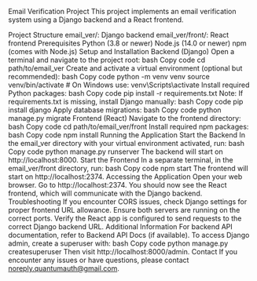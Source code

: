 Email Verification Project
This project implements an email verification system using a Django backend and a React frontend.

Project Structure
email_ver/: Django backend
email_ver/front/: React frontend
Prerequisites
Python (3.8 or newer)
Node.js (14.0 or newer)
npm (comes with Node.js)
Setup and Installation
Backend (Django)
Open a terminal and navigate to the project root:
bash
Copy code
cd path/to/email_ver
Create and activate a virtual environment (optional but recommended):
bash
Copy code
python -m venv venv
source venv/bin/activate  # On Windows use: venv\Scripts\activate
Install required Python packages:
bash
Copy code
pip install -r requirements.txt
Note: If requirements.txt is missing, install Django manually:
bash
Copy code
pip install django
Apply database migrations:
bash
Copy code
python manage.py migrate
Frontend (React)
Navigate to the frontend directory:
bash
Copy code
cd path/to/email_ver/front
Install required npm packages:
bash
Copy code
npm install
Running the Application
Start the Backend
In the email_ver directory with your virtual environment activated, run:
bash
Copy code
python manage.py runserver
The backend will start on http://localhost:8000.
Start the Frontend
In a separate terminal, in the email_ver/front directory, run:
bash
Copy code
npm start
The frontend will start on http://localhost:2374.
Accessing the Application
Open your web browser.
Go to http://localhost:2374.
You should now see the React frontend, which will communicate with the Django backend.
Troubleshooting
If you encounter CORS issues, check Django settings for proper frontend URL allowance.
Ensure both servers are running on the correct ports.
Verify the React app is configured to send requests to the correct Django backend URL.
Additional Information
For backend API documentation, refer to Backend API Docs (if available).
To access Django admin, create a superuser with:
bash
Copy code
python manage.py createsuperuser
Then visit http://localhost:8000/admin.
Contact
If you encounter any issues or have questions, please contact noreply.quantumauth@gmail.com.
